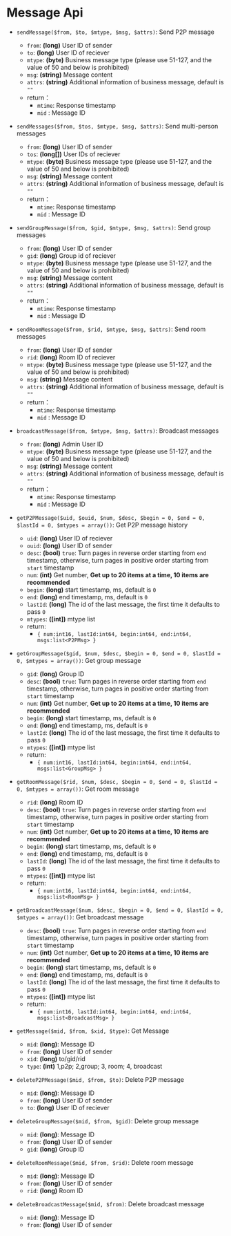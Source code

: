 # Message Api

* `sendMessage($from, $to, $mtype, $msg, $attrs)`: Send P2P message
    * `from`: **(long)** User ID of sender
    * `to`: **(long)** User ID of reciever
    * `mtype`: **(byte)** Business message type (please use 51-127, and the value of 50 and below is prohibited)
    * `msg`: **(string)** Message content
    * `attrs`: **(string)** Additional information of business message, default is `""`
    * return：
      * `mtime`: Response timestamp
      * `mid` : Message ID
      
* `sendMessages($from, $tos, $mtype, $msg, $attrs)`: Send multi-person messages
    * `from`: **(long)** User ID of sender
    * `tos`: **(long[])** User IDs of reciever
    * `mtype`: **(byte)** Business message type (please use 51-127, and the value of 50 and below is prohibited)
    * `msg`: **(string)** Message content
    * `attrs`: **(string)** Additional information of business message, default is `""`
    * return：
      * `mtime`: Response timestamp
      * `mid` : Message ID
      
* `sendGroupMessage($from, $gid, $mtype, $msg, $attrs)`: Send group messages
    * `from`: **(long)** User ID of sender
    * `gid`: **(long)** Group id of reciever
    * `mtype`: **(byte)** Business message type (please use 51-127, and the value of 50 and below is prohibited)
    * `msg`: **(string)** Message content
    * `attrs`: **(string)** Additional information of business message, default is `""`
    * return：
      * `mtime`: Response timestamp
      * `mid` : Message ID  

* `sendRoomMessage($from, $rid, $mtype, $msg, $attrs)`: Send room messages
    * `from`: **(long)** User ID of sender
    * `rid`: **(long)** Room ID of reciever
    * `mtype`: **(byte)** Business message type (please use 51-127, and the value of 50 and below is prohibited)
    * `msg`: **(string)** Message content
    * `attrs`: **(string)** Additional information of business message, default is `""`
    * return：
      * `mtime`: Response timestamp
      * `mid` : Message ID  
      
* `broadcastMessage($from, $mtype, $msg, $attrs)`: Broadcast messages
    * `from`: **(long)** Admin User ID
    * `mtype`: **(byte)** Business message type (please use 51-127, and the value of 50 and below is prohibited)
    * `msg`: **(string)** Message content
    * `attrs`: **(string)** Additional information of business message, default is `""`
    * return：
      * `mtime`: Response timestamp
      * `mid` : Message ID  
      
* `getP2PMessage($uid, $ouid, $num, $desc, $begin = 0, $end = 0, $lastId = 0, $mtypes = array())`: Get P2P message history
    * `uid`: **(long)** User ID of reciever
    * `ouid`: **(long)** User ID of sender
    * `desc`: **(bool)** `true`: Turn pages in reverse order starting from `end` timestamp, otherwise, turn pages in positive order starting from `start` timestamp
    * `num`: **(int)** Get number, **Get up to 20 items at a time, 10 items are recommended**
    * `begin`: **(long)** start timestamp, ms, default is `0`
    * `end`: **(long)** end timestamp, ms, default is `0`
    * `lastId`: **(long)** The id of the last message, the first time it defaults to pass `0`
    * `mtypes`: **([int])** mtype list
    * return:
      * `{ num:int16, lastId:int64, begin:int64, end:int64, msgs:list<P2PMsg> }`

* `getGroupMessage($gid, $num, $desc, $begin = 0, $end = 0, $lastId = 0, $mtypes = array())`: Get group message
    * `gid`: **(long)** Group ID
    * `desc`: **(bool)** `true`: Turn pages in reverse order starting from `end` timestamp, otherwise, turn pages in positive order starting from `start` timestamp
    * `num`: **(int)** Get number, **Get up to 20 items at a time, 10 items are recommended**
    * `begin`: **(long)** start timestamp, ms, default is `0`
    * `end`: **(long)** end timestamp, ms, default is `0`
    * `lastId`: **(long)** The id of the last message, the first time it defaults to pass `0`
    * `mtypes`: **([int])** mtype list
    * return:
      * `{ num:int16, lastId:int64, begin:int64, end:int64, msgs:list<GroupMsg> }`
      
* `getRoomMessage($rid, $num, $desc, $begin = 0, $end = 0, $lastId = 0, $mtypes = array())`: Get room message
    * `rid`: **(long)** Room ID
    * `desc`: **(bool)** `true`: Turn pages in reverse order starting from `end` timestamp, otherwise, turn pages in positive order starting from `start` timestamp
    * `num`: **(int)** Get number, **Get up to 20 items at a time, 10 items are recommended**
    * `begin`: **(long)** start timestamp, ms, default is `0`
    * `end`: **(long)** end timestamp, ms, default is `0`
    * `lastId`: **(long)** The id of the last message, the first time it defaults to pass `0`
    * `mtypes`: **([int])** mtype list
    * return:
      * `{ num:int16, lastId:int64, begin:int64, end:int64, msgs:list<RoomMsg> }`
      
* `getBroadcastMessage($num, $desc, $begin = 0, $end = 0, $lastId = 0, $mtypes = array())`: Get broadcast message
    * `desc`: **(bool)** `true`: Turn pages in reverse order starting from `end` timestamp, otherwise, turn pages in positive order starting from `start` timestamp
    * `num`: **(int)** Get number, **Get up to 20 items at a time, 10 items are recommended**
    * `begin`: **(long)** start timestamp, ms, default is `0`
    * `end`: **(long)** end timestamp, ms, default is `0`
    * `lastId`: **(long)** The id of the last message, the first time it defaults to pass `0`
    * `mtypes`: **([int])** mtype list
    * return:
      * `{ num:int16, lastId:int64, begin:int64, end:int64, msgs:list<BroadcastMsg> }`
 
 * `getMessage($mid, $from, $xid, $type)`: Get Message
    * `mid`: **(long)**: Message ID
    * `from`: **(long)** User ID of sender
    * `xid`: **(long)** to/gid/rid 
    * `type`: **(int)** 1,p2p; 2,group; 3, room; 4, broadcast
     
* `deleteP2PMessage($mid, $from, $to)`: Delete P2P message
    * `mid`: **(long)**: Message ID
    * `from`: **(long)** User ID of sender
    * `to`: **(long)** User ID of reciever

* `deleteGroupMessage($mid, $from, $gid)`: Delete group message
    * `mid`: **(long)**: Message ID
    * `from`: **(long)** User ID of sender
    * `gid`: **(long)** Group ID
    
* `deleteRoomMessage($mid, $from, $rid)`: Delete room message
    * `mid`: **(long)**: Message ID
    * `from`: **(long)** User ID of sender
    * `rid`: **(long)** Room ID
    
* `deleteBroadcastMessage($mid, $from)`: Delete broadcast message
    * `mid`: **(long)**: Message ID
    * `from`: **(long)** User ID of sender

